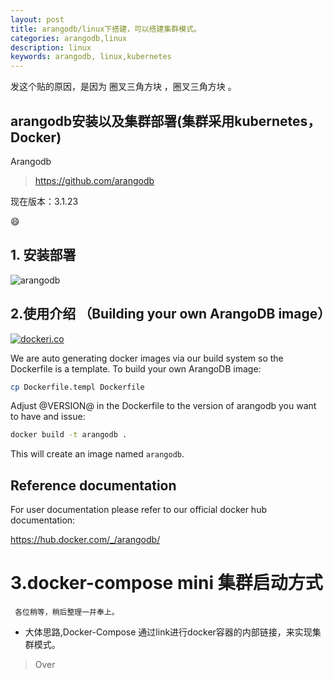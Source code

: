 ```yaml
---
layout: post
title: arangodb/linux下搭建，可以搭建集群模式。
categories: arangodb,linux
description: linux
keywords: arangodb, linux,kubernetes
---
```



发这个贴的原因，是因为 圈叉三角方块 ，圈叉三角方块 。


## arangodb安装以及集群部署(集群采用kubernetes，Docker)
Arangodb

>https://github.com/arangodb

现在版本：3.1.23


:smile:


## 1. 安装部署


![arangodb](https://zmatsh.b0.upaiyun.com/posts/arangodb/WX20170703-180430@2x.png)


## 2.使用介绍 （Building your own ArangoDB image）


[![dockeri.co](http://dockeri.co/image/_/arangodb)](https://registry.hub.docker.com/_/arangodb/)

We are auto generating docker images via our build system so the Dockerfile is a template. To build your own ArangoDB image:

```bash
cp Dockerfile.templ Dockerfile

```

Adjust @VERSION@ in the Dockerfile to the version of arangodb you want to have and issue:

```bash
docker build -t arangodb .
```

This will create an image named `arangodb`.

## Reference documentation

For user documentation please refer to our official docker hub documentation:

https://hub.docker.com/_/arangodb/

# 3.docker-compose mini 集群启动方式
   ` 各位稍等，稍后整理一并奉上。`
   
   - 大体思路,Docker-Compose 通过link进行docker容器的内部链接，来实现集群模式。
   
>Over